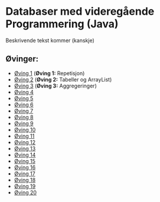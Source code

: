 # Databaser med videregående Programmering  (Java)

Beskrivende tekst kommer (kanskje)


## Øvinger:
* [Øving 1](01) (__Øving 1:__ Repetisjon)
* [Øving 2](02) (__Øving 2:__ Tabeller og ArrayList)
* [Øving 3](03) (__Øving 3:__ Aggregeringer)
* [Øving 4](04)
* [Øving 5](05)
* [Øving 6](06)
* [Øving 7](07)
* [Øving 8](08)
* [Øving 9](09)
* [Øving 10](10)
* [Øving 11](11)
* [Øving 12](12)
* [Øving 13](13)
* [Øving 14](14)
* [Øving 15](15)
* [Øving 16](16)
* [Øving 17](17)
* [Øving 18](18)
* [Øving 19](19)
* [Øving 20](20)
